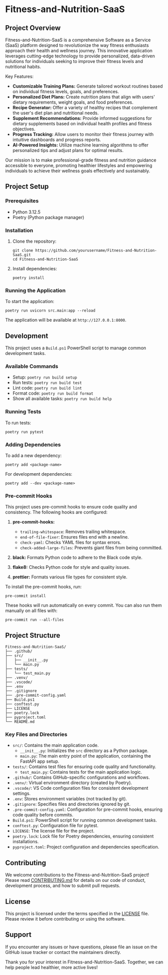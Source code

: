 # Fitness-and-Nutrition-SaaS

## Project Overview

Fitness-and-Nutrition-SaaS is a comprehensive Software as a Service (SaaS) platform designed to revolutionize the way fitness enthusiasts approach their health and wellness journey. This innovative application leverages cutting-edge technology to provide personalized, data-driven solutions for individuals seeking to improve their fitness levels and nutritional habits.

Key Features:

- **Customizable Training Plans:** Generate tailored workout routines based on individual fitness levels, goals, and preferences.
- **Personalized Diet Plans:** Create nutrition plans that align with users' dietary requirements, weight goals, and food preferences.
- **Recipe Generator:** Offer a variety of healthy recipes that complement the user's diet plan and nutritional needs.
- **Supplement Recommendations:** Provide informed suggestions for dietary supplements based on individual health profiles and fitness objectives.
- **Progress Tracking:** Allow users to monitor their fitness journey with intuitive dashboards and progress reports.
- **AI-Powered Insights:** Utilize machine learning algorithms to offer personalized tips and adjust plans for optimal results.

Our mission is to make professional-grade fitness and nutrition guidance accessible to everyone, promoting healthier lifestyles and empowering individuals to achieve their wellness goals effectively and sustainably.

## Project Setup

### Prerequisites

- Python 3.12.5
- Poetry (Python package manager)

### Installation

1. Clone the repository:

   ```
   git clone https://github.com/yourusername/Fitness-and-Nutrition-SaaS.git
   cd Fitness-and-Nutrition-SaaS
   ```

2. Install dependencies:
   ```
   poetry install
   ```

### Running the Application

To start the application:

```
poetry run uvicorn src.main:app --reload
```

The application will be available at `http://127.0.0.1:8000`.

## Development

This project uses a `Build.ps1` PowerShell script to manage common development tasks.

### Available Commands

- Setup: `poetry run build setup`
- Run tests: `poetry run build test`
- Lint code: `poetry run build lint`
- Format code: `poetry run build format`
- Show all available tasks: `poetry run build help`

### Running Tests

To run tests:

```
poetry run pytest
```

### Adding Dependencies

To add a new dependency:

```
poetry add <package-name>
```

For development dependencies:

```
poetry add --dev <package-name>
```

### Pre-commit Hooks

This project uses pre-commit hooks to ensure code quality and consistency. The following hooks are configured:

1. **pre-commit-hooks:**

   - `trailing-whitespace`: Removes trailing whitespace.
   - `end-of-file-fixer`: Ensures files end with a newline.
   - `check-yaml`: Checks YAML files for syntax errors.
   - `check-added-large-files`: Prevents giant files from being committed.

2. **black:** Formats Python code to adhere to the Black code style.

3. **flake8:** Checks Python code for style and quality issues.

4. **prettier:** Formats various file types for consistent style.

To install the pre-commit hooks, run:

```
pre-commit install
```

These hooks will run automatically on every commit. You can also run them manually on all files with:

```
pre-commit run --all-files
```

## Project Structure

```
Fitness-and-Nutrition-SaaS/
├── .github/
├── src/
│   ├── __init__.py
│   └── main.py
├── tests/
│   └── test_main.py
├── .venv/
├── .vscode/
├── .env
├── .gitignore
├── .pre-commit-config.yaml
├── Build.ps1
├── conftest.py
├── LICENSE
├── poetry.lock
├── pyproject.toml
└── README.md
```

### Key Files and Directories

- `src/`: Contains the main application code.
  - `__init__.py`: Initializes the `src` directory as a Python package.
  - `main.py`: The main entry point of the application, containing the FastAPI app setup.
- `tests/`: Contains test files for ensuring code quality and functionality.
  - `test_main.py`: Contains tests for the main application logic.
- `.github/`: Contains GitHub-specific configurations and workflows.
- `.venv/`: Virtual environment directory (created by Poetry).
- `.vscode/`: VS Code configuration files for consistent development settings.
- `.env`: Stores environment variables (not tracked by git).
- `.gitignore`: Specifies files and directories ignored by git.
- `.pre-commit-config.yaml`: Configuration for pre-commit hooks, ensuring code quality before commits.
- `Build.ps1`: PowerShell script for running common development tasks.
- `conftest.py`: Configuration file for pytest.
- `LICENSE`: The license file for the project.
- `poetry.lock`: Lock file for Poetry dependencies, ensuring consistent installations.
- `pyproject.toml`: Project configuration and dependencies specification.

## Contributing

We welcome contributions to the Fitness-and-Nutrition-SaaS project! Please read [CONTRIBUTING.md](CONTRIBUTING.md) for details on our code of conduct, development process, and how to submit pull requests.

## License

This project is licensed under the terms specified in the [LICENSE](LICENSE) file. Please review it before contributing or using the software.

## Support

If you encounter any issues or have questions, please file an issue on the GitHub issue tracker or contact the maintainers directly.

Thank you for your interest in Fitness-and-Nutrition-SaaS. Together, we can help people lead healthier, more active lives!
